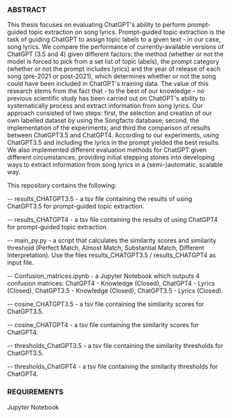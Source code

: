 ### ABSTRACT ###

This thesis focuses on evaluating ChatGPT's ability to perform prompt-guided topic extraction on song lyrics. Prompt-guided topic extraction is the task of guiding ChatGPT to assign topic labels to a given text - in our case, song lyrics.
We compare the performance of currently-available versions of ChatGPT (3.5 and 4) given different factors: the method (whether or not the model is forced to pick from a set list of topic labels), the prompt category (whether or not the prompt includes lyrics) and the year of release of each song (pre-2021 or post-2021), which determines whether or not the song could have been included in ChatGPT's training data. 
The value of this research stems from the fact that - to the best of our knowledge - no previous scientific study has been carried out on ChatGPT's ability to systematically process and extract information from song lyrics.
Our approach consisted of two steps: first, the selection and creation of our own labelled dataset by using the Songfacts database; second, the implementation of the experiments; and third the comparison of results between ChatGPT3.5 and ChatGPT4. According to our experiments, using ChatGPT3.5 and  including the lyrics in the prompt yielded the best results. We also implemented different evaluation methods for ChatGPT given different circumstances, providing initial stepping stones into developing ways to extract information from song lyrics in a (semi-)automatic, scalable way. 

This repository contains the following:

-- results_CHATGPT3.5 - a tsv file containing the results of using ChatGPT3.5 for prompt-guided topic extraction. 

-- results_CHATGPT4 - a tsv file containing the results of using ChatGPT4 for prompt-guided topic extraction. 

-- main_py.py - a script that calculates the similarity scores and similarity threshold (Perfect Match, Almost Match, Substantial Match, Different Interpretation). Use the files results_CHATGPT3.5 / results_CHATGPT4 as input file.

-- Confusion_matrices.ipynb - a Jupyter Notebook which outputs 4 confusion matrices: ChatGPT4 - Knowledge (Closed), ChatGPT4 - Lyrics (Closed), ChatGPT3.5 - Knowledge (Closed), ChatGPT3.5 - Lyrics (Closed).

-- cosine_CHATGPT3.5 - a tsv file containing the similarity scores for ChatGPT3.5.

-- cosine_CHATGPT4 - a tsv file containing the similarity scores for ChatGPT4.

-- thresholds_ChatGPT3.5 - a tsv file containing the similarity thresholds for ChatGPT3.5.

-- thresholds_ChatGPT4 - a tsv file containing the similarity thresholds for ChatGPT4.


### REQUIREMENTS ###

Jupyter Notebook
